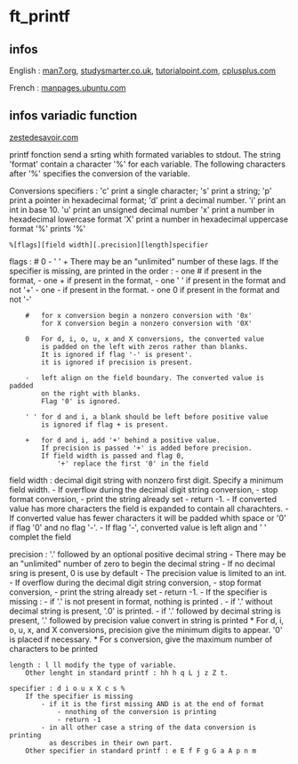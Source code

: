 # ft_printf

## infos 
English : [man7.org](https://www.man7.org/linux/man-pages/man3/printf.3.html),
[studysmarter.co.uk](https://www.studysmarter.co.uk/explanations/computer-science/computer-programming/c-printf/),
[tutorialpoint.com](https://www.tutorialspoint.com/c_standard_library/c_function_printf.htm),
[cplusplus.com](https://cplusplus.com/reference/cstdio/printf/)



French : [manpages.ubuntu.com](https://manpages.ubuntu.com/manpages/xenial/fr/man3/printf.3.html)

## infos variadic function
[zestedesavoir.com](https://zestedesavoir.com/tutoriels/755/le-langage-c-1/notions-avancees/les-fonctions-a-nombre-variable-darguments/#4-les-macrofonctions-a-nombre-variable-darguments)


printf fonction send a srting whith formated variables to stdout.
The string 'format' contain a character '%' for each variable.
The following characters after '%' specifies the conversion of the variable.

Conversions specifiers :
'c' print a single character;
's' print a string;
'p'	print a pointer in hexadecimal format;
'd' print a decimal number.
'i' print an int in base 10.
'u' print an unsigned decimal number
'x' print a number in hexadecimal lowercase format
'X' print a number in hexadecimal uppercase format
'%' prints '%'

	%[flags][field width][.precision][length]specifier
	
flags : # 0 - ' ' +
	There may be an "unlimited" number of these lags.
		If the specifier is missing, are printed in the order :
			- one # if present in the format,
			- one + if present in the format,
			- one ' ' if present in the format and not '+'
			- one - if present in the format.
			- one 0 if present in the format and not '-'

		#	for x conversion begin a nonzero conversion with '0x'
			for X conversion begin a nonzero conversion with '0X'

		0	For d, i, o, u, x and X conversions, the converted value
            is padded on the left with zeros rather than blanks.
			It is ignored if flag '-' is present'.
			it is ignored if precision is present.

		-	left align on the field boundary. The converted value is padded
			on the right with blanks.
			Flag '0' is ignored.

		' '	for d and i, a blank should be left before positive value
			is ignored if flag + is present.

		+	for d and i, add '+' behind a positive value.
			If precision is passed '+' is added before precision.
			If field width is passed and flag 0,
				'+' replace the first '0' in the field

field width : decimal digit string with nonzero first digit.
	Specify a minimum field width.
	- If overflow during the decimal digit string conversion,
		- stop format conversion,
		- print the string already set
		- return -1.
	- If converted value has more characters the field is expanded
	  to contain all charachters.
	- If converted value has fewer characters it will be padded whith space
	  or '0' if flag '0' and no flag '-'.
	- If flag '-', converted value is left align and ' ' complet the field

precision : '.' followed by an optional positive decimal string
	- There may be an "unlimited" number of zero to begin the decimal string
	- If no decimal sring is present, 0 is use by default
	- The precision value is limited to an int.
	- If overflow during the decimal digit string conversion,
		- stop format conversion,
		- print the string already set
		- return -1.
	- If the specifier is missing :
		- if '.' is not present in format,
				nothing is printed .
		- if '.' without decimal string is present,
				'.0' is printed.
		- if '.' followed by decimal string is present,
					'.' followed by precision value convert in string is printed
		* For d, i, o, u, x, and X conversions, precision give the minimum
		  digits to appear. '0' is placed if necessary.
		* For s conversion, give the maximum number of characters to be printed

	length : l ll modify the type of variable.
		Other lenght in standard printf : hh h q L j z Z t.

	specifier : d i o u x X c s %
		If the specifier is missing
			- if it is the first missing AND is at the end of format
				- nnothing of the conversion is printing
				- return -1
			- in all other case a string of the data conversion is printing
			  as describes in their own part.
		Other specifier in standard printf : e E f F g G a A p n m 

